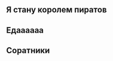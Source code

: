 <!--
Title: Чему тебя научит Монки Д Луффи
PostId: 
Labels: Записи
Published: true
-->

## Я стану королем пиратов

## Едаааааа

## Соратники